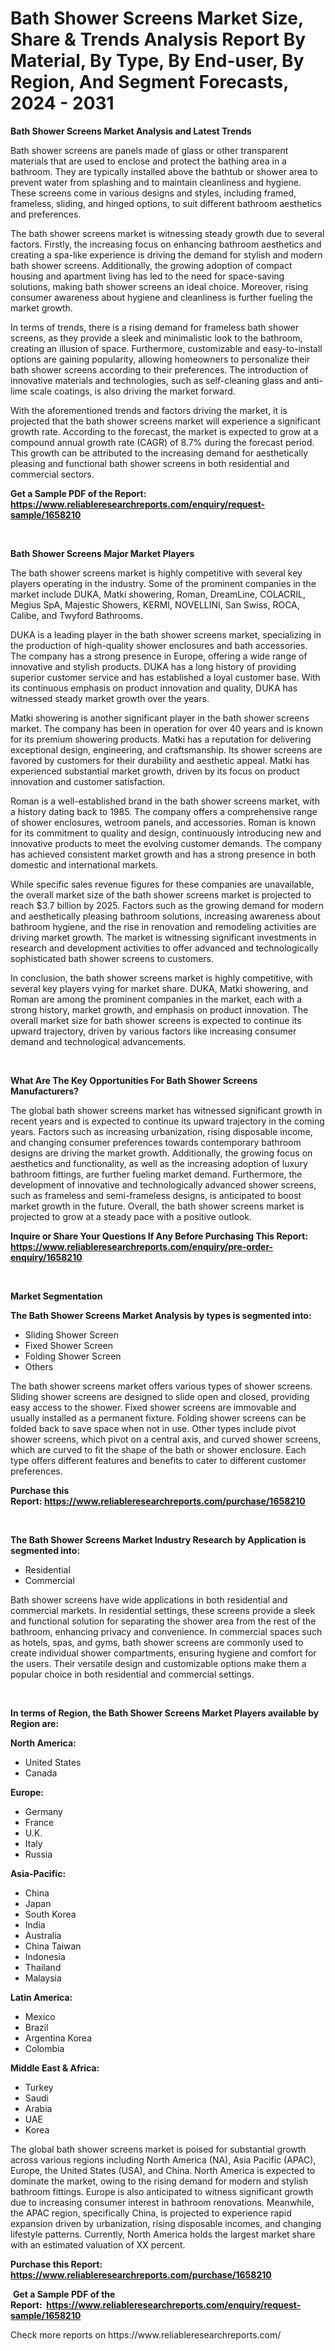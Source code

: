<p><h1>Bath Shower Screens Market Size, Share & Trends Analysis Report By Material, By Type, By End-user, By Region, And Segment Forecasts, 2024 - 2031</h1></p><p><strong>Bath Shower Screens Market Analysis and Latest Trends</strong></p>
<p><p>Bath shower screens are panels made of glass or other transparent materials that are used to enclose and protect the bathing area in a bathroom. They are typically installed above the bathtub or shower area to prevent water from splashing and to maintain cleanliness and hygiene. These screens come in various designs and styles, including framed, frameless, sliding, and hinged options, to suit different bathroom aesthetics and preferences.</p><p>The bath shower screens market is witnessing steady growth due to several factors. Firstly, the increasing focus on enhancing bathroom aesthetics and creating a spa-like experience is driving the demand for stylish and modern bath shower screens. Additionally, the growing adoption of compact housing and apartment living has led to the need for space-saving solutions, making bath shower screens an ideal choice. Moreover, rising consumer awareness about hygiene and cleanliness is further fueling the market growth.</p><p>In terms of trends, there is a rising demand for frameless bath shower screens, as they provide a sleek and minimalistic look to the bathroom, creating an illusion of space. Furthermore, customizable and easy-to-install options are gaining popularity, allowing homeowners to personalize their bath shower screens according to their preferences. The introduction of innovative materials and technologies, such as self-cleaning glass and anti-lime scale coatings, is also driving the market forward.</p><p>With the aforementioned trends and factors driving the market, it is projected that the bath shower screens market will experience a significant growth rate. According to the forecast, the market is expected to grow at a compound annual growth rate (CAGR) of 8.7% during the forecast period. This growth can be attributed to the increasing demand for aesthetically pleasing and functional bath shower screens in both residential and commercial sectors.</p></p>
<p><strong>Get a Sample PDF of the Report:&nbsp; <a href="https://www.reliableresearchreports.com/enquiry/request-sample/1658210">https://www.reliableresearchreports.com/enquiry/request-sample/1658210</a></strong></p>
<p>&nbsp;</p>
<p><strong>Bath Shower Screens Major Market Players</strong></p>
<p><p>The bath shower screens market is highly competitive with several key players operating in the industry. Some of the prominent companies in the market include DUKA, Matki showering, Roman, DreamLine, COLACRIL, Megius SpA, Majestic Showers, KERMI, NOVELLINI, San Swiss, ROCA, Calibe, and Twyford Bathrooms.</p><p>DUKA is a leading player in the bath shower screens market, specializing in the production of high-quality shower enclosures and bath accessories. The company has a strong presence in Europe, offering a wide range of innovative and stylish products. DUKA has a long history of providing superior customer service and has established a loyal customer base. With its continuous emphasis on product innovation and quality, DUKA has witnessed steady market growth over the years.</p><p>Matki showering is another significant player in the bath shower screens market. The company has been in operation for over 40 years and is known for its premium showering products. Matki has a reputation for delivering exceptional design, engineering, and craftsmanship. Its shower screens are favored by customers for their durability and aesthetic appeal. Matki has experienced substantial market growth, driven by its focus on product innovation and customer satisfaction.</p><p>Roman is a well-established brand in the bath shower screens market, with a history dating back to 1985. The company offers a comprehensive range of shower enclosures, wetroom panels, and accessories. Roman is known for its commitment to quality and design, continuously introducing new and innovative products to meet the evolving customer demands. The company has achieved consistent market growth and has a strong presence in both domestic and international markets.</p><p>While specific sales revenue figures for these companies are unavailable, the overall market size of the bath shower screens market is projected to reach $3.7 billion by 2025. Factors such as the growing demand for modern and aesthetically pleasing bathroom solutions, increasing awareness about bathroom hygiene, and the rise in renovation and remodeling activities are driving market growth. The market is witnessing significant investments in research and development activities to offer advanced and technologically sophisticated bath shower screens to customers.</p><p>In conclusion, the bath shower screens market is highly competitive, with several key players vying for market share. DUKA, Matki showering, and Roman are among the prominent companies in the market, each with a strong history, market growth, and emphasis on product innovation. The overall market size for bath shower screens is expected to continue its upward trajectory, driven by various factors like increasing consumer demand and technological advancements.</p></p>
<p>&nbsp;</p>
<p><strong>What Are The Key Opportunities For Bath Shower Screens Manufacturers?</strong></p>
<p><p>The global bath shower screens market has witnessed significant growth in recent years and is expected to continue its upward trajectory in the coming years. Factors such as increasing urbanization, rising disposable income, and changing consumer preferences towards contemporary bathroom designs are driving the market growth. Additionally, the growing focus on aesthetics and functionality, as well as the increasing adoption of luxury bathroom fittings, are further fueling market demand. Furthermore, the development of innovative and technologically advanced shower screens, such as frameless and semi-frameless designs, is anticipated to boost market growth in the future. Overall, the bath shower screens market is projected to grow at a steady pace with a positive outlook.</p></p>
<p><strong>Inquire or Share Your Questions If Any Before Purchasing This Report: <a href="https://www.reliableresearchreports.com/enquiry/pre-order-enquiry/1658210">https://www.reliableresearchreports.com/enquiry/pre-order-enquiry/1658210</a></strong></p>
<p>&nbsp;</p>
<p><strong>Market Segmentation</strong></p>
<p><strong>The Bath Shower Screens Market Analysis by types is segmented into:</strong></p>
<p><ul><li>Sliding Shower Screen</li><li>Fixed Shower Screen</li><li>Folding Shower Screen</li><li>Others</li></ul></p>
<p><p>The bath shower screens market offers various types of shower screens. Sliding shower screens are designed to slide open and closed, providing easy access to the shower. Fixed shower screens are immovable and usually installed as a permanent fixture. Folding shower screens can be folded back to save space when not in use. Other types include pivot shower screens, which pivot on a central axis, and curved shower screens, which are curved to fit the shape of the bath or shower enclosure. Each type offers different features and benefits to cater to different customer preferences.</p></p>
<p><strong>Purchase this Report:&nbsp;<a href="https://www.reliableresearchreports.com/purchase/1658210">https://www.reliableresearchreports.com/purchase/1658210</a></strong></p>
<p>&nbsp;</p>
<p><strong>The Bath Shower Screens Market Industry Research by Application is segmented into:</strong></p>
<p><ul><li>Residential</li><li>Commercial</li></ul></p>
<p><p>Bath shower screens have wide applications in both residential and commercial markets. In residential settings, these screens provide a sleek and functional solution for separating the shower area from the rest of the bathroom, enhancing privacy and convenience. In commercial spaces such as hotels, spas, and gyms, bath shower screens are commonly used to create individual shower compartments, ensuring hygiene and comfort for the users. Their versatile design and customizable options make them a popular choice in both residential and commercial settings.</p></p>
<p>&nbsp;</p>
<p><strong>In terms of Region, the Bath Shower Screens Market Players available by Region are:</strong></p>
<p>
    <p> <strong> North America: </strong>
        <ul>
            <li>United States</li>
            <li>Canada</li>
        </ul>
        </p> 
    <p> <strong> Europe: </strong>
        <ul>
            <li>Germany</li>
            <li>France</li>
            <li>U.K.</li>
            <li>Italy</li>
            <li>Russia</li>
        </ul>
        </p> 
    <p> <strong> Asia-Pacific: </strong>
        <ul>
            <li>China</li>
            <li>Japan</li>
            <li>South Korea</li>
            <li>India</li>
            <li>Australia</li>
            <li>China Taiwan</li>
            <li>Indonesia</li>
            <li>Thailand</li>
            <li>Malaysia</li>
        </ul>
        </p> 
    <p> <strong> Latin America: </strong>
        <ul>
            <li>Mexico</li>
            <li>Brazil</li>
            <li>Argentina Korea</li>
            <li>Colombia</li>
        </ul>
        </p> 
    <p> <strong> Middle East & Africa: </strong>
        <ul>
            <li>Turkey</li>
            <li>Saudi</li>
            <li>Arabia</li>
            <li>UAE</li>
            <li>Korea</li>
        </ul>
    </p>
    </p>
<p><p>The global bath shower screens market is poised for substantial growth across various regions including North America (NA), Asia Pacific (APAC), Europe, the United States (USA), and China. North America is expected to dominate the market, owing to the rising demand for modern and stylish bathroom fittings. Europe is also anticipated to witness significant growth due to increasing consumer interest in bathroom renovations. Meanwhile, the APAC region, specifically China, is projected to experience rapid expansion driven by urbanization, rising disposable incomes, and changing lifestyle patterns. Currently, North America holds the largest market share with an estimated valuation of XX percent.</p></p>
<p><strong>Purchase this Report: <a href="https://www.reliableresearchreports.com/purchase/1658210">https://www.reliableresearchreports.com/purchase/1658210</a></strong></p>
<p>&nbsp;<strong>Get a Sample PDF of the Report:&nbsp;&nbsp;<a href="https://www.reliableresearchreports.com/enquiry/request-sample/1658210">https://www.reliableresearchreports.com/enquiry/request-sample/1658210</a></strong></p>
<p><strong></strong></p>
<p>Check more reports on https://www.reliableresearchreports.com/</p>